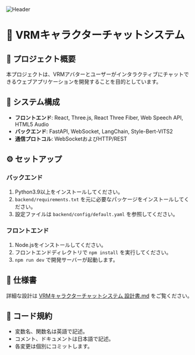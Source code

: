 <img src="./assets/header.svg" alt="Header" style="display: block; margin: 0 auto;" />

# 🚀 VRMキャラクターチャットシステム

## 📖 プロジェクト概要
本プロジェクトは、VRMアバターとユーザーがインタラクティブにチャットできるウェブアプリケーションを開発することを目的としています。

## 🧩 システム構成
- **フロントエンド**: React, Three.js, React Three Fiber, Web Speech API, HTML5 Audio
- **バックエンド**: FastAPI, WebSocket, LangChain, Style-Bert-VITS2
- **通信プロトコル**: WebSocketおよびHTTP/REST

## ⚙️ セットアップ
### バックエンド
1. Python3.9以上をインストールしてください。
2. `backend/requirements.txt` を元に必要なパッケージをインストールしてください。
3. 設定ファイルは `backend/config/default.yaml` を参照してください。

### フロントエンド
1. Node.jsをインストールしてください。
2. フロントエンドディレクトリで `npm install` を実行してください。
3. `npm run dev` で開発サーバーが起動します。

## 📑 仕様書
詳細な設計は [VRMキャラクターチャットシステム 設計書.md](./VRMキャラクターチャットシステム%20設計書.md) をご覧ください。

## 🔧 コード規約
- 変数名、関数名は英語で記述。
- コメント、ドキュメントは日本語で記述。
- 各変更は個別にコミットします。